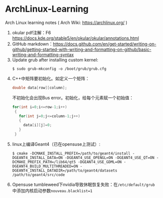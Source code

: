 # ArchLinux-Learning
Arch Linux learning notes ( Arch Wiki: https://archlinux.org/ )

1. okular pdf注解：F6 https://docs.kde.org/stable5/en/okular/okular/annotations.html
2. GitHub markdown：https://docs.github.com/en/get-started/writing-on-github/getting-started-with-writing-and-formatting-on-github/basic-writing-and-formatting-syntax
3. Update grub after installing custom kernel:
   ```
   $ sudo grub-mkconfig -o /boot/grub/grub.cfg
   ```
4. C++中矩阵要初始化。如定义一个矩阵：
   ```c++
   double data[row][column];
   ```
   不初始化会出现Bus error。初始化，给每个元素赋一个初始值：
   ```c++
   for(int i=0;i<=row-1;i++)
    {
      for(int j=0;j<=column-1;j++)
      {
        data[i][j]=0;
      }
    }
   ```
5. linux上编译Geant4（已在opensuse上测试）:
   ```
   $ cmake -DCMAKE_INSTALL_PREFIX=/path/to/geant4/install -DGEANT4_INSTALL_DATA=ON -DGEANT4_USE_OPENGL=ON -DGEANT4_USE_QT=ON -DCMAKE_PREFIX_PATH=/lib64/qt5 -DGEANT4_USE_GDML=ON -DGEANT4_BUILD_MULTITHREADED=ON -DGEANT4_INSTALL_DATADIR=/path/to/geant4/datasets /path/to/geant4/src/code
   ```
6. Opensuse tumbleweed下nvidia导致休眠恢复失败：在`/etc/default/grub`中添加内核启动参数`nouveau.blacklist=1`
